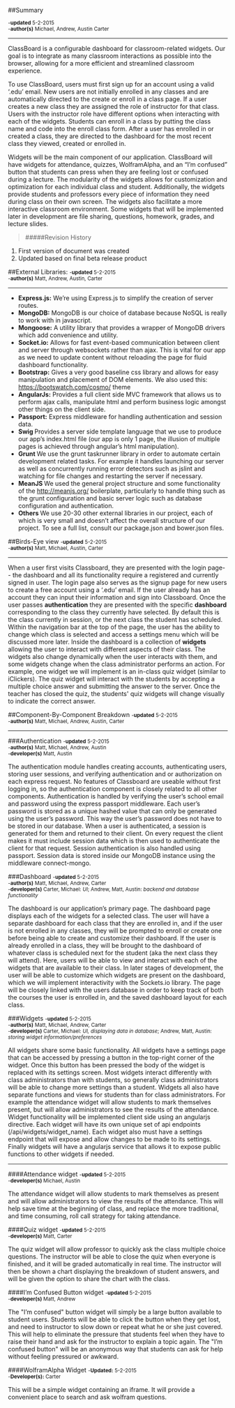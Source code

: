 ##Summary

<small>
-<b>updated</b> 5-2-2015
<br>
-<b>author(s)</b> Michael, Andrew, Austin Carter
</small>

---

ClassBoard is a configurable dashboard for classroom-related widgets. Our goal is to integrate as many classroom interactions as possible into the browser, allowing for a more efficient and streamlined classroom experience.

To use ClassBoard, users must first sign up for an account using a valid ‘.edu’ email. New users are not initially enrolled in any classes and are automatically directed to the create or enroll in a class page. If a user creates a new class they are assigned the role of instructor for that class. Users with the instructor role have different options when interacting with each of the widgets. Students can enroll in a class by putting the class name and code into the enroll class form. After a user has enrolled in or created a class,  they are directed to the dashboard for the most recent class they viewed, created or enrolled in.

Widgets will be the main component of our application. ClassBoard will have widgets for attendance, quizzes, WolframAlpha, and an “I’m confused” button that students can press when they are feeling lost or confused during a lecture. The modularity of the widgets allows for customization and optimization for each individual class and student. Additionally, the widgets provide students and professors every piece of information they need during class on their own screen. The widgets also facilitate a more interactive classroom environment. Some widgets that will be implemented later in development are file sharing, questions, homework, grades, and lecture slides.


> #####Revision History
1. First version of document was created
2. Updated based on final beta release product




##External Libraries:
<small>
-<b>updated</b> 5-2-2015
<br>
-<b>author(s)</b> Matt, Andrew, Austin, Carter
</small>

---

- <b>Express.js:</b> We’re using Express.js to simplify the creation of server routes.
- <b>MongoDB:</b> MongoDB is our choice of database because NoSQL is really to work with in javascript.
- <b>Mongoose:</b> A utility library that provides a wrapper of MongoDB drivers which add convenience and utility.
- <b>Socket.io:</b> Allows for fast event-based communication between client and server through websockets rather than ajax. This is vital for our app as we need to update content without reloading the page for fluid dashboard functionality.
- <b>Bootstrap:</b> Gives a very good baseline css library and allows for easy manipulation and placement of DOM elements. We also used this: https://bootswatch.com/cosmo/ theme
- <b>AngularJs:</b> Provides a full client side MVC framework that allows us to perform ajax calls, manipulate html and perform business logic amongst other things on the client side.
- <b>Passport:</b> Express middleware for handling authentication and session data.
- <b> Swig </b> Provides a server side template language that we use to produce our app’s index.html file (our app is only 1 page, the illusion of multiple pages is achieved through angular’s html manipulation).
- <b> Grunt </b> We use the grunt taskrunner library in order to automate certain development related tasks. For example it handles launching our server as well as concurrently running error detectors such as jslint and watching for file changes and restarting the server if necessary.
- <b> MeanJS </b> We used the general project structure and some functionality of the http://meanjs.org/ boilerplate, particularly to handle thing such as the grunt configuration and basic server logic such as database configuration and authentication.
- <b> Others </b> We use 20-30 other external libraries in our project, each of which is very small and doesn’t affect the overall structure of our project. To see a full list, consult our package.json and bower.json files.





##Birds-Eye view
<small>
-<b>updated</b> 5-2-2015
<br>
-<b>author(s)</b> Matt, Michael, Austin, Carter
</small>

---

When a user first visits Classboard, they are presented with the login page-- the dashboard and all its functionality require a registered and currently signed in user. The login page also serves as the signup page for new users to create a free account using a ‘.edu’ email. If the user already has an account they can input their information and sign into Classboard. Once the user passes <strong>authentication</strong> they are presented with the specific <strong>dashboard</strong> corresponding to the class they currently have selected. By default this is the class currently in session, or the next class the student has scheduled. Within the navigation bar at the top of the page, the user has the ability to change which class is selected and access a settings menu which will be discussed more later. Inside the dashboard is a collection of <strong>widgets</strong> allowing the user to interact with different aspects of their class. The widgets also change dynamically when the user interacts with them, and some widgets change when the class administrator performs an action. For example, one widget we will implement is an in-class quiz widget (similar to iClickers). The quiz widget will interact with the students by accepting a multiple choice answer and submitting the answer to the server. Once the teacher has closed the quiz, the students' quiz widgets will change visually to indicate the correct answer.

##Component-By-Component Breakdown
<small>
-<b>updated</b> 5-2-2015
<br>
-<b>author(s)</b> Matt, Michael, Andrew, Austin, Carter
<br>
</small>

---

###Authentication
<small>
-<b>updated</b> 5-2-2015
<br>
-<b>author(s)</b> Matt, Michael, Andrew, Austin
<br>
-<b>developer(s)</b> Matt, Austin
</small>


The authentication module handles creating accounts, authenticating users, storing user sessions, and verifying authentication and or authorization on each express request. No features of Classboard are useable without first logging in, so the authentication component is closely related to all other components. Authentication is handled by verifying the user’s school email and password using the express passport middleware. Each user’s password is stored as a unique hashed value that can only be generated using the user’s password. This way the user’s password does not have to be stored in our database. When a user is authenticated, a session is generated for them and returned to their client. On every request the client makes it must include session data which is then used to authenticate the client for that request. Session authentication is also handled using passport. Session data is stored inside our MongoDB instance using the middleware connect-mongo.


###Dashboard
<small>
-<b>updated</b> 5-2-2015
<br>
-<b>author(s)</b> Matt, Michael, Andrew, Carter
<br>
-<b>developer(s)</b> Carter, Michael: <i>UI</i>; Andrew, Matt, Austin: <i>backend and database functionality</i>
</small>


The dashboard is our application’s primary page. The dashboard page displays each of the widgets for a selected class. The user will have a separate dashboard for each class that they are enrolled in, and if the user is not enrolled in any classes, they will be prompted to enroll or create one before being able to create and customize their dashboard. If the user is already enrolled in a class, they will be brought to the dashboard of whatever class is scheduled next for the student (aka the next class they will attend). Here, users will be able to view and interact with each of the widgets that are available to their class. In later stages of development, the user will be able to customize which widgets are present on the dashboard, which we will implement interactivity with the Sockets.io library. The page will be closely linked with the users database in order to keep track of both the courses the user is enrolled in, and the saved dashboard layout for each class.

###Widgets
<small>
-<b>updated</b> 5-2-2015
<br>
-<b>author(s)</b> Matt, Michael, Andrew, Carter
<br>
-<b>developer(s)</b> Carter, Michael: <i>UI, displaying data in database</i>; Andrew, Matt, Austin: <i>storing widget information/preferences</i>
</small>


All widgets share some basic functionality. All widgets have a settings page that can be accessed by pressing a button in the top-right corner of the widget. Once this button has been pressed the body of the widget is replaced with its settings screen. Most widgets interact differently with class administrators than with students, so generally class administrators will be able to change more settings than a student. Widgets all also have separate functions and views for students than for class administrators. For example the attendance widget will allow students to mark themselves present, but will allow administrators to see the results of the attendance. Widget functionality will be implemented client side using an angularjs directive. Each widget will have its own unique set of api endpoints (/api/widgets/widget_name). Each widget also must have a settings endpoint that will expose and allow changes to be made to its settings. Finally widgets will have a angularjs service that allows it to expose public functions to other widgets if needed.

---

####Attendance widget
<small>
-<b>updated</b> 5-2-2015
<br>
-<b>developer(s)</b> Michael, Austin<i></i>
</small>

The attendance widget will allow students to mark themselves as present and will allow administrators to view the results of the attendance. This will help save time at the beginning of class, and replace the more traditional, and time consuming, roll call strategy for taking attendance.

####Quiz widget
<small>
-<b>updated</b> 5-2-2015
<br>
-<b>developer(s)</b> Matt, Carter
</small>

The quiz widget will allow professor to quickly ask the class multiple choice questions.  The instructor will be able to close the quiz when everyone is finished, and it will be graded automatically in real time.  The instructor will then be shown a chart displaying the breakdown of student answers, and will be given the option to share the chart with the class.

####I’m Confused Button widget
<small>
-<b>updated</b> 5-2-2015
<br>
-<b>developer(s)</b> Matt, Andrew
</small>

The "I’m confused" button widget will simply be a large button available to student users. Students will be able to click the button when they get lost, and need to instructor to slow down or repeat what he or she just covered.  This will help to eliminate the pressure that students feel when they have to raise their hand and ask for the instructor to explain a topic again. The "I’m confused button" will be an anonymous way that students can ask for help without feeling pressured or awkward.

####WolframAlpha Widget
<small>
-<b>Updated:</b> 5-2-2015
<br>
-<b>Developer(s):</b> Carter
</small>

This will be a simple widget containing an iframe. It will provide a convenient place to search and ask wolfram questions.

